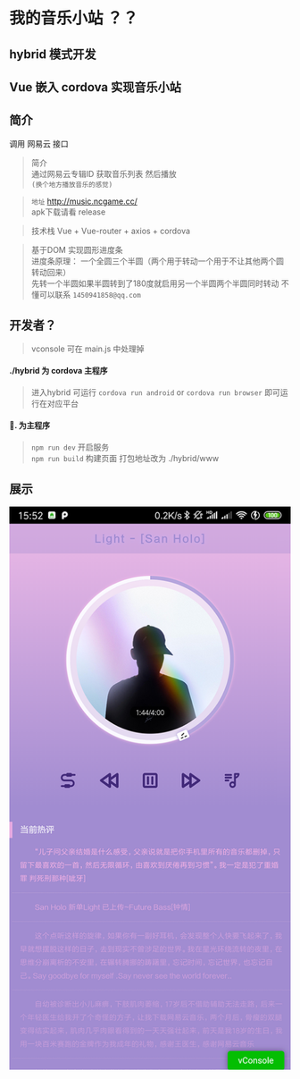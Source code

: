 # 我的音乐小站 ？？
## hybrid 模式开发 
## Vue 嵌入 cordova 实现音乐小站

## 简介
调用 网易云 接口
> 简介  <br/> 通过网易云专辑ID 获取音乐列表 然后播放 <br/> `(换个地方播放音乐的感觉)`  

> `地址` http://music.ncgame.cc/  
> apk下载请看 release  

> 技术栈 Vue + Vue-router + axios + cordova  

> 基于DOM 实现圆形进度条  
> 进度条原理： 一个全圆三个半圆（两个用于转动一个用于不让其他两个圆转动回来）  
> 先转一个半圆如果半圆转到了180度就启用另一个半圆两个半圆同时转动
> 不懂可以联系 `1450941858@qq.com`

## 开发者？
> vconsole 可在 main.js 中处理掉  
#### ./hybrid 为 cordova 主程序  
> 进入hybrid 可运行 `cordova run android` or  `cordova run browser` 即可运行在对应平台  
#### . 为主程序  
> `npm run dev` 开启服务  
> `npm run build` 构建页面 打包地址改为 ./hybrid/www


## 展示

![show](./show/1.png)

